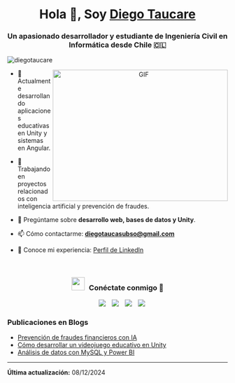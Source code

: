 <h1 align="center">Hola 👋, Soy <a href="https://www.linkedin.com/in/diego-taucare-subso-329091258/" target="blank">
Diego Taucare</a></h1>
<h3 align="center">Un apasionado desarrollador y estudiante de Ingeniería Civil en Informática desde Chile 🇨🇱</h3>

<p align="left"> <img src="https://komarev.com/ghpvc/?username=diegotaucare&label=Profile%20views&color=0e75b6&style=flat" alt="diegotaucare" /> </p>

<a target="_blank" align="center">
  <img align="right" top="500" height="300" width="400" alt="GIF" src="https://media.giphy.com/media/SWoSkN6DxTszqIKEqv/giphy.gif">
</a>

- 🔭 Actualmente desarrollando aplicaciones educativas en Unity y sistemas en Angular.

- 🌱 Trabajando en proyectos relacionados con inteligencia artificial y prevención de fraudes.

- 💬 Pregúntame sobre **desarrollo web, bases de datos y Unity**.

- 📫 Cómo contactarme: **[diegotaucasubso@gmail.com](mailto:diegotaucasubso@gmail.com)**

- 📄 Conoce mi experiencia: <a href="https://www.linkedin.com/in/diego-taucare-subso-329091258/" target="blank">Perfil de LinkedIn</a>

<br/>
<h3 align="center"> <img src="https://media.giphy.com/media/iY8CRBdQXODJSCERIr/giphy.gif" width="30" height="30" style="margin-right: 10px;">Conéctate conmigo 🤝</h3>

<p align="center">
 <div align="center" class="icons-social" style="margin-left: 10px;">
        <a style="margin-left: 10px;" target="_blank" href="https://www.linkedin.com/in/diego-taucare-subso-329091258/">
            <img src="https://img.icons8.com/doodle/40/000000/linkedin--v2.png"></a>
        <a style="margin-left: 10px;" target="_blank" href="https://github.com/diegotaucare">
            <img src="https://img.icons8.com/doodle/40/000000/github--v1.png"></a>
        <a style="margin-left: 10px;" target="_blank" href="https://twitter.com/">
            <img src="https://img.icons8.com/doodle/1x/twitter-squared--v2.png"></a>
        <a style="margin-left: 10px;" target="_blank" href="https://instagram.com/">
            <img src="https://img.icons8.com/doodle/40/000000/instagram-new--v2.png"></a>
 </div>
</p>

### Publicaciones en Blogs

<!-- BLOG-POST-LIST:START -->

- [Prevención de fraudes financieros con IA](https://dev.to/diegotaucare)
- [Cómo desarrollar un videojuego educativo en Unity](https://dev.to/diegotaucare)
- [Análisis de datos con MySQL y Power BI](https://dev.to/diegotaucare)

<!-- BLOG-POST-LIST:END -->

---

**Última actualización:** 08/12/2024
